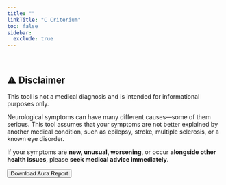 ```yaml
---
title: ""
linkTitle: "C Criterium"
toc: false
sidebar:
  exclude: true
---
```



<p>&nbsp;</p>

## ⚠️ Disclaimer

This tool is not a medical diagnosis and is intended for informational purposes only.

Neurological symptoms can have many different causes—some of them serious. This tool assumes that your symptoms are not better explained by another medical condition, such as epilepsy, stroke, multiple sclerosis, or a known eye disorder.


If your symptoms are **new, unusual, worsening**, or occur **alongside other health issues**, please **seek medical advice immediately**.

<script src="https://cdnjs.cloudflare.com/ajax/libs/jspdf/2.5.1/jspdf.umd.min.js"></script>
<script src="/js/generateAuraReport.js"></script>

<button class="btn" id="generatePdf">Download Aura Report</button>


<script>
  document.getElementById("generatePdf").addEventListener("click", async () => {
    const answers = JSON.parse(localStorage.getItem("auraCharacteristicsAnswers") || "[]");
    const modalities = JSON.parse(localStorage.getItem("selectedModalities") || "[]");
    const otherDescription = localStorage.getItem("otherDescription") || "";

    const data = {
      flowType: "standard",
      modalities,
      otherDescription,  // ✅ Freitext hinzufügen
      characteristics: {
        progression: answers[0] === true,
        succession: answers[1] === true,
        duration: answers[2] === true,
        laterality: answers[3] === true,
        positive: answers[4] === true,
        headacheOnset: answers[5] === true,
      }
    };

    console.log("🧪 Testdaten an PDF:", data);
    await generateAuraReport("standard", data);
    localStorage.clear();
  });
</script>


<!-- >

<div class="hx-mt-6 hx-mb-6">
{{< hero-button-secondary text="I understand! Continue to the report ✅" link="/aura-symptom-check/symptom-check-summary/" >}}
{{< hero-button-secondary text="I’m Not Sure – Exit 🚫" link="/" >}}
</div>
-->
